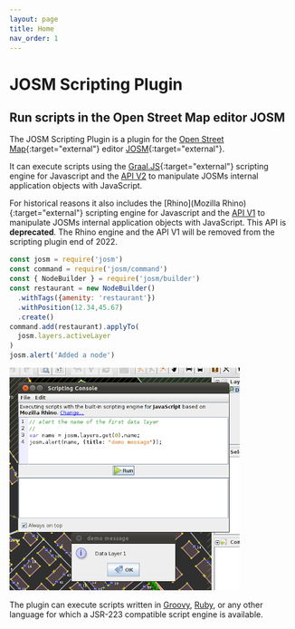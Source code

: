 ```yaml
---
layout: page
title: Home
nav_order: 1
---
```



# JOSM Scripting Plugin

## Run scripts in the Open Street Map editor JOSM

The JOSM Scripting Plugin is a plugin for the [Open Street Map]{:target="external"} editor [JOSM]{:target="external"}.

It can execute scripts using the [Graal.JS](Graal.js){:target="external"} scripting engine for Javascript and the [API V2](/api/v2) to manipulate JOSMs internal application objects with JavaScript.

For historical reasons it also includes the [Rhino](Mozilla Rhino){:target="external"} scripting engine for Javascript  and the [API V1](/api/v1) to manipulate JOSMs internal application objects with JavaScript. This API is **deprecated**. The Rhino engine and the API V1 will be removed from the scripting plugin end of 2022.

```js
const josm = require('josm')
const command = require('josm/command')
const { NodeBuilder } = require('josm/builder')
const restaurant = new NodeBuilder()
  .withTags({amenity: 'restaurant'})
  .withPosition(12.34,45.67)
  .create()
command.add(restaurant).applyTo(
  josm.layers.activeLayer
)
josm.alert('Added a node')
```

<img id="console-img" src="assets/img/scripting-console-sample.png"/>

The plugin can execute scripts written in [Groovy], [Ruby], or any other language for which a JSR-223 compatible script engine is available.




[Open Street Map]: http://www.openstreetmap.org
[JOSM]: http://josm.openstreetmap.de
[Mozilla Rhino]: http://www.mozilla.org/rhino/
[Groovy]: http://groovy.codehaus.org/
[Ruby]: http://www.ruby-lang.org